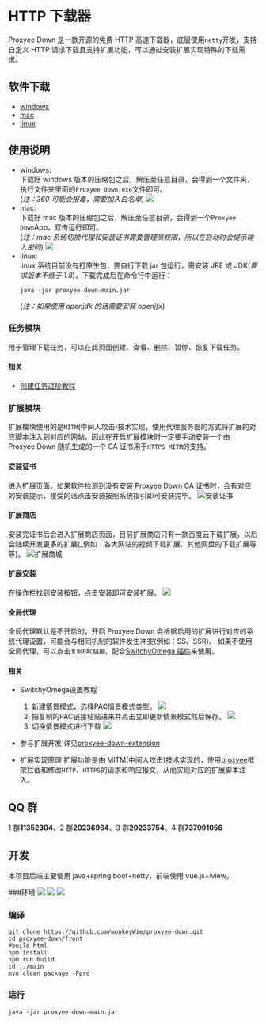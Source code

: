 # HTTP 下载器

Proxyee Down 是一款开源的免费 HTTP 高速下载器，底层使用`netty`开发，支持自定义 HTTP 请求下载且支持扩展功能，可以通过安装扩展实现特殊的下载需求。

## 软件下载
- [windows](http://api.pdown.org/download/release?os=windows)
- [mac](http://api.pdown.org/download/release?os=mac)
- [linux](https://github.com/proxyee-down-org/proxyee-down/releases)

## 使用说明

- windows:  
  下载好 windows 版本的压缩包之后，解压至任意目录，会得到一个文件夹，执行文件夹里面的`Proxyee Down.exe`文件即可。  
  (_注：360 可能会报毒，需要加入白名单_)
  ![](https://monkeywie.github.io/2018/09/05/proxyee-down-3-0-guide/2018-09-05-13-49-38.png)
- mac:  
  下载好 mac 版本的压缩包之后，解压至任意目录，会得到一个`Proxyee Down`App，双击运行即可。  
  (_注：mac 系统切换代理和安装证书需要管理员权限，所以在启动时会提示输入密码_)
  ![](https://monkeywie.github.io/2018/09/05/proxyee-down-3-0-guide/2018-09-05-13-51-38.png)
- linux:  
  linux 系统目前没有打原生包，要自行下载 jar 包运行，需安装 JRE 或 JDK(_要求版本不低于 1.8_)，下载完成后在命令行中运行：
  ```
  java -jar proxyee-down-main.jar
  ```
  (_注：如果使用 openjdk 的话需要安装 openjfx_)

### 任务模块

用于管理下载任务，可以在此页面创建、查看、删除、暂停、恢复下载任务。

#### 相关

- [创建任务进阶教程](https://github.com/proxyee-down-org/proxyee-down/blob/v2.5/.guide/common/create/read.md)

### 扩展模块

扩展模块使用的是`MITM`(中间人攻击)技术实现，使用代理服务器的方式将扩展的对应脚本注入到对应的网站，因此在开启扩展模块时一定要手动安装一个由 Proxyee Down 随机生成的一个 CA 证书用于`HTTPS MITM`的支持。

#### 安装证书

进入扩展页面，如果软件检测到没有安装 Proxyee Down CA 证书时，会有对应的安装提示，接受的话点击安装按照系统指引即可安装完毕。
![安装证书](https://monkeywie.github.io/2018/09/05/proxyee-down-3-0-guide/2018-09-05-14-08-36.png)

#### 扩展商店

安装完证书后会进入扩展商店页面，目前扩展商店只有一款百度云下载扩展，以后会陆续开发更多的扩展(_例如：各大网站的视频下载扩展、其他网盘的下载扩展等等)。
![扩展商城](https://monkeywie.github.io/2018/09/05/proxyee-down-3-0-guide/2018-09-05-14-12-21.png)

#### 扩展安装
在操作栏找到安装按钮，点击安装即可安装扩展。
![](https://monkeywie.github.io/2018/09/05/proxyee-down-3-0-guide/2018-09-05-14-26-44.png)

#### 全局代理

全局代理默认是不开启的，开启 Proxyee Down 会根据启用的扩展进行对应的系统代理设置，可能会与相同机制的软件发生冲突(例如：SS、SSR)。
如果不使用全局代理，可以点击`复制PAC链接`，配合[SwitchyOmega 插件](https://www.switchyomega.com/)来使用。

#### 相关
- SwitchyOmega设置教程
  1. 新建情景模式，选择PAC情景模式类型。
  ![](https://monkeywie.github.io/2018/09/05/proxyee-down-3-0-guide/2018-09-05-14-25-34.png)
  2. 把复制的PAC链接粘贴进来并点击立即更新情景模式然后保存。
  ![](https://monkeywie.github.io/2018/09/05/proxyee-down-3-0-guide/2018-09-05-14-30-30.png)
  3. 切换情景模式进行下载
  ![](https://monkeywie.github.io/2018/09/05/proxyee-down-3-0-guide/2018-09-05-14-32-00.png)

- 参与扩展开发
 详见[proxyee-down-extension](https://github.com/proxyee-down-org/proxyee-down-extension)
 
- 扩展实现原理
扩展功能是由 MITM(中间人攻击)技术实现的，使用[proxyee](https://github.com/monkeyWie/proxyee)框架拦截和修改`HTTP`、`HTTPS`的请求和响应报文，从而实现对应的扩展脚本注入。

## QQ 群

1 群**11352304**、2 群**20236964**、3 群**20233754**、4 群**737991056**

## 开发

本项目后端主要使用 java+spring boot+netty，前端使用 vue.js+iview。

###环境
![](https://img.shields.io/badge/JAVA-1.8%2B-brightgreen.svg) ![](https://img.shields.io/badge/maven-3.0%2B-brightgreen.svg) ![](https://img.shields.io/badge/node.js-8.0%2B-brightgreen.svg)

### 编译

```
git clone https://github.com/monkeyWie/proxyee-down.git
cd proxyee-down/front
#build html
npm install
npm run build
cd ../main
mvn clean package -Pprd
```

### 运行
```
java -jar proxyee-down-main.jar
```

